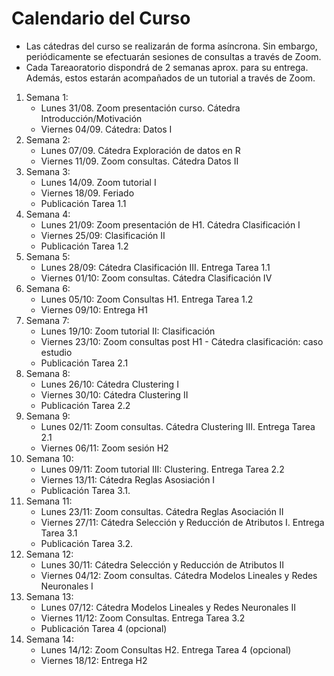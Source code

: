 # Calendario del Curso

* Las cátedras del curso se realizarán de forma asíncrona. Sin embargo, periódicamente se efectuarán sesiones de consultas a través de Zoom.
* Cada Tareaoratorio dispondrá de 2 semanas aprox. para su entrega. Además, estos estarán acompañados de un tutorial a través de Zoom. 

1. Semana 1:
	* Lunes 31/08. Zoom presentación curso. Cátedra Introducción/Motivación
	* Viernes 04/09. Cátedra: Datos I
2. Semana 2:
	* Lunes 07/09. Cátedra Exploración de datos en R
	* Viernes 11/09. Zoom consultas. Cátedra Datos II
3. Semana 3:
	* Lunes 14/09. Zoom tutorial I
	* Viernes 18/09. Feriado
	* Publicación Tarea 1.1
4. Semana 4:
	* Lunes 21/09: Zoom presentación de H1. Cátedra Clasificación I
	* Viernes 25/09: Clasificación II
	* Publicación Tarea 1.2
5. Semana 5:
	* Lunes 28/09: Cátedra Clasificación III. Entrega Tarea 1.1
	* Viernes 01/10: Zoom consultas. Cátedra Clasificación IV
6. Semana 6:
	* Lunes 05/10: Zoom Consultas H1. Entrega Tarea 1.2
	* Viernes 09/10: Entrega H1
7. Semana 7:
	* Lunes 19/10: Zoom tutorial II: Clasificación
	* Viernes 23/10: Zoom consultas post H1 - Cátedra clasificación: caso estudio
	* Publicación Tarea 2.1
8. Semana 8: 
	* Lunes 26/10: Cátedra Clustering I
	* Viernes 30/10: Cátedra Clustering II
	* Publicación Tarea 2.2
9. Semana 9:
	* Lunes 02/11: Zoom consultas. Cátedra Clustering III. Entrega Tarea 2.1
	* Viernes 06/11: Zoom sesión H2
10. Semana 10:
	* Lunes 09/11: Zoom tutorial III: Clustering. Entrega Tarea 2.2
	* Viernes 13/11: Cátedra Reglas Asosiación I
	* Publicación Tarea 3.1.
11. Semana 11:
	* Lunes 23/11: Zoom consultas. Cátedra Reglas Asociación II
	* Viernes 27/11: Cátedra Selección y Reducción de Atributos I. Entrega Tarea 3.1 
	* Publicación Tarea 3.2.
12. Semana 12:
	* Lunes 30/11: Cátedra Selección y Reducción de Atributos II
	* Viernes 04/12: Zoom consultas. Cátedra Modelos Lineales y Redes Neuronales I
13. Semana 13:
	* Lunes 07/12: Cátedra Modelos Lineales y Redes Neuronales II 
	* Viernes 11/12: Zoom Consultas.  Entrega Tarea 3.2 
	* Publicación Tarea 4 (opcional)
14. Semana 14: 
	* Lunes 14/12: Zoom Consultas H2. Entrega Tarea 4 (opcional) 
	* Viernes 18/12: Entrega H2